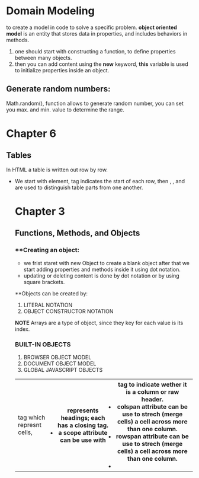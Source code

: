 # **Domain Modeling** 
to create a model in code to solve a specific problem. 
**object oriented model** is an entity that stores data in properties, and includes behaviors in methods.
1. one should start with constructing a function, to define properties between many objects.
2. then you can add content using the **new** keyword, **this** variable is used to initialize properties inside an object. 

## Generate random numbers: 
Math.random(), function allows to generate random number, you can set you max. and min. value to determine the range.

# **Chapter 6** 
## **Tables**
In HTML a table is written out row by row.
* We start with <table> element, <tr> tag indicates the start of each row, then <td> tag which represnt cells, <th> represents headings; each has a closing tag.
* a scope attribute can be use with <th> tag to indicate wether it is a column or raw header. 
* colspan attribute can be use to strech (merge cells) a cell across more than one column. 
* rowspan attribute can be use to strech (merge cells) a cell across more than one column. 
* <thead>, <tbody>, and <tfoot> are used to distinguish table parts from one another.

# **Chapter 3** 
## **Functions, Methods, and Objects** 

### **Creating an object: 
* we frist staret with new Object to create a blank object after that we start adding properties and methods inside it using dot notation. 
* updating or deleting content is done by dot notation or by using square brackets.

**Objects can be created by: 
1. LITERAL NOTATION 
2. OBJECT CONSTRUCTOR NOTATION

**NOTE** 
Arrays are a type of object, since they key for each value is its index.

### **BUILT-IN OBJECTS**
1. BROWSER OBJECT MODEL
2. DOCUMENT OBJECT MODEL
3. GLOBAL JAVASCRIPT OBJECTS




